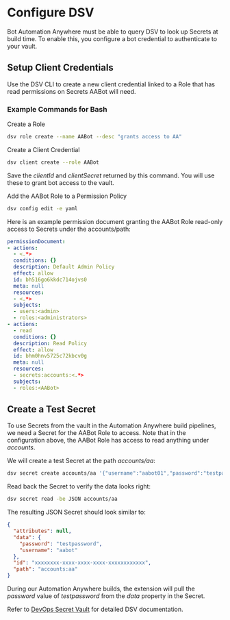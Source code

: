 [title]: # (Configure DSV)
[tags]: # (automation anywhere,DSV)
[priority]: # (2)
# Configure DSV

Bot Automation Anywhere must be able to query DSV to look up Secrets at build time. To enable this, you configure a bot credential to authenticate to your vault.

## Setup Client Credentials

Use the DSV CLI to create a new client credential linked to a Role that has read permissions on Secrets AABot will need. 

### Example Commands for Bash

Create a Role  

```BASH
dsv role create --name AABot --desc "grants access to AA"
```

Create a Client Credential

```BASH
dsv client create --role AABot
```

Save the *clientId* and *clientSecret* returned by this command. You will use these to grant bot access to the vault.

Add the AABot Role to a Permission Policy  

```BASH
dsv config edit -e yaml
```

Here is an example permission document granting the AABot Role read-only access to Secrets under the accounts/path:

```yaml
permissionDocument:
- actions:
  - <.*>
  conditions: {}
  description: Default Admin Policy
  effect: allow
  id: bh516go6kkdc714ojvs0
  meta: null
  resources:
  - <.*>
  subjects:
  - users:<admin>
  - roles:<administrators>
- actions:
  - read
  conditions: {}
  description: Read Policy
  effect: allow
  id: bhm0hnv5725c72kbcv0g
  meta: null
  resources:
  - secrets:accounts:<.*>
  subjects:
  - roles:<AABot>
```

## Create a Test Secret

To use Secrets from the vault in the Automation Anywhere build pipelines, we need a Secret for the AABot Role to access. Note that in the configuration above, the AABot Role has access to read anything under *accounts*. 

We will create a test Secret at the path *accounts/aa*:

```BASH
dsv secret create accounts/aa '{"username":"aabot01","password":"testpassword"}'
```

Read back the Secret to verify the data looks right:

```BASH
dsv secret read -be JSON accounts/aa
```

The resulting JSON Secret should look similar to:

```json
{
  "attributes": null,
  "data": {
    "password": "testpassword",
    "username": "aabot"
  },
  "id": "xxxxxxxx-xxxx-xxxx-xxxx-xxxxxxxxxxxx",
  "path": "accounts:aa"
}
```

During our Automation Anywhere builds, the extension will pull the *password* value of *testpassword* from the *data* property in the Secret.

Refer to [DevOps Secret Vault](https://docs.thycotic.com/dsv/1.0.0) for detailed DSV documentation.